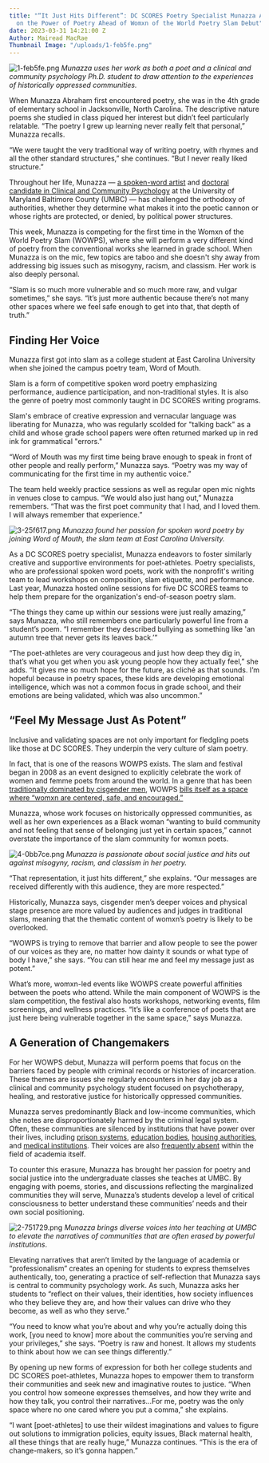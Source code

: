 ```yaml
---
title: "“It Just Hits Different”: DC SCORES Poetry Specialist Munazza Abraham Reflects
  on the Power of Poetry Ahead of Womxn of the World Poetry Slam Debut"
date: 2023-03-31 14:21:00 Z
Author: Mairead MacRae
Thumbnail Image: "/uploads/1-feb5fe.png"
---
```


![1-feb5fe.png](/uploads/1-feb5fe.png)
*Munazza uses her work as both a poet and a clinical and community psychology Ph.D. student to draw attention to the experiences of historically oppressed communities.* 











When Munazza Abraham first encountered poetry, she was in the 4th grade of elementary school in Jacksonville, North Carolina. The descriptive nature poems she studied in class piqued her interest but didn’t feel particularly relatable. “The poetry I grew up learning never really felt that personal,” Munazza recalls. 

“We were taught the very traditional way of writing poetry, with rhymes and all the other standard structures,” she continues. “But I never really liked structure.”

Throughout her life, Munazza — [a spoken-word artist](https://www.instagram.com/nazz_shespeaks/?hl=en) and [doctoral candidate in Clinical and Community Psychology](https://meyerhoffgrad.umbc.edu/munazza-abraham/) at the University of Maryland Baltimore County (UMBC) — has challenged the orthodoxy of authorities, whether they determine what makes it into the poetic cannon or whose rights are protected, or denied, by political power structures. 

This week, Munazza is competing for the first time in the Womxn of the World Poetry Slam (WOWPS), where she will perform a very different kind of poetry from the conventional works she learned in grade school. When Munazza is on the mic, few topics are taboo and she doesn't shy away from addressing big issues such as misogyny, racism, and classism. Her work is also deeply personal. 

“Slam is so much more vulnerable and so much more raw, and vulgar sometimes,” she says. “It’s just more authentic because there’s not many other spaces where we feel safe enough to get into that, that depth of truth.”

## Finding Her Voice

Munazza first got into slam as a college student at East Carolina University when she joined the campus poetry team, Word of Mouth.

Slam is a form of competitive spoken word poetry emphasizing performance, audience participation, and non-traditional styles. It is also the genre of poetry most commonly taught in DC SCORES writing programs.

Slam's embrace of creative expression and vernacular language was liberating for Munazza, who was regularly scolded for "talking back" as a child and whose grade school papers were often returned marked up in red ink for grammatical "errors."

“Word of Mouth was my first time being brave enough to speak in front of other people and really perform,” Munazza says. “Poetry was my way of communicating for the first time in my authentic voice.”

The team held weekly practice sessions as well as regular open mic nights in venues close to campus. “We would also just hang out,” Munazza remembers. “That was the first poet community that I had, and I loved them. I will always remember that experience.”

![3-25f617.png](/uploads/3-25f617.png)
*Munazza found her passion for spoken word poetry by joining Word of Mouth, the slam team at East Carolina University.*

As a DC SCORES poetry specialist, Munazza endeavors to foster similarly creative and supportive environments for poet-athletes. Poetry specialists, who are professional spoken word poets, work with the nonprofit's writing team to lead workshops on composition, slam etiquette, and performance. Last year, Munazza hosted online sessions for five DC SCORES teams to help them prepare for the organization's end-of-season poetry slam.  

“The things they came up within our sessions were just really amazing,” says Munazza, who still remembers one particularly powerful line from a student’s poem. “I remember they described bullying as something like 'an autumn tree that never gets its leaves back.’”

“The poet-athletes are very courageous and just how deep they dig in, that’s what you get when you ask young people how they actually feel,” she adds. “It gives me so much hope for the future, as cliché as that sounds. I’m hopeful because in poetry spaces, these kids are developing emotional intelligence, which was not a common focus in grade school, and their emotions are being validated, which was also uncommon.”

## “Feel My Message Just As Potent”

Inclusive and validating spaces are not only important for fledgling poets like those at DC SCORES. They underpin the very culture of slam poetry.

In fact, that is one of the reasons WOWPS exists. The slam and festival began in 2008 as an event designed to explicitly celebrate the work of women and femme poets from around the world. In a genre that has been [traditionally dominated by cisgender men](https://narratively.com/spitting-verse-and-slamming-barriers/), WOWPS [bills itself as a space where “womxn are centered, safe, and encouraged.”](https://www.wowpsfest.com/about-us)

Munazza, whose work focuses on historically oppressed communities, as well as her own experiences as a Black woman “wanting to build community and not feeling that sense of belonging just yet in certain spaces,” cannot overstate the importance of the slam community for womxn poets. 

![4-0bb7ce.png](/uploads/4-0bb7ce.png)
*Munazza is passionate about social justice and hits out against misogyny, racism, and classism in her poetry.*

“That representation, it just hits different,” she explains. “Our messages are received differently with this audience, they are more respected.” 

Historically, Munazza says, cisgender men’s deeper voices and physical stage presence are more valued by audiences and judges in traditional slams, meaning that the thematic content of womxn’s poetry is likely to be overlooked. 

“WOWPS is trying to remove that barrier and allow people to see the power of our voices as they are, no matter how dainty it sounds or what type of body I have,” she says. “You can still hear me and feel my message just as potent.”

What’s more, womxn-led events like WOWPS create powerful affinities between the poets who attend. While the main component of WOWPS is the slam competition, the festival also hosts workshops, networking events, film screenings, and wellness practices. “It’s like a conference of poets that are just here being vulnerable together in the same space,” says Munazza. 

## A Generation of Changemakers

For her WOWPS debut, Munazza will perform poems that focus on the barriers faced by people with criminal records or histories of incarceration. These themes are issues she regularly encounters in her day job as a clinical and community psychology student focused on psychotherapy, healing, and restorative justice for historically oppressed communities. 

Munazza serves predominantly Black and low-income communities, which she notes are disproportionately harmed by the criminal legal system. Often, these communities are silenced by institutions that have power over their lives, including [prison systems](https://www.qualitativecriminology.com/pub/ebz3rnro/release/1), [education bodies](https://www.aclu.org/podcast/the-movement-to-erase-black-history-culture-and-joy), [housing authorities](https://www.hrw.org/report/2022/01/27/tenant-never-wins/private-takeover-public-housing-puts-rights-risk-new-york-city), and [medical institutions](https://www.rwjf.org/en/insights/our-research/2022/03/racial-ethnic-and-language-concordance-between-patients-and-their-usual-healthcare-providers.html). Their voices are also [frequently absent](https://www.insidehighered.com/news/2022/12/02/report-finds-faculty-diversity-isnt-meeting-student-needs) within the field of academia itself. 

To counter this erasure, Munazza has brought her passion for poetry and social justice into the undergraduate classes she teaches at UMBC. By engaging with poems, stories, and discussions reflecting the marginalized communities they will serve, Munazza’s students develop a level of critical consciousness to better understand these communities’ needs and their own social positioning. 

![2-751729.png](/uploads/2-751729.png)
*Munazza brings diverse voices into her teaching at UMBC to elevate the narratives of communities that are often erased by powerful institutions*.

Elevating narratives that aren’t limited by the language of academia or “professionalism” creates an opening for students to express themselves authentically, too, generating a practice of self-reflection that Munazza says is central to community psychology work. As such, Munazza asks her students to “reflect on their values, their identities, how society influences who they believe they are, and how their values can drive who they become, as well as who they serve.”

“You need to know what you’re about and why you’re actually doing this work, [you need to know] more about the communities you’re serving and your privileges,” she says. “Poetry is raw and honest. It allows my students to think about how we can see things differently.”

By opening up new forms of expression for both her college students and DC SCORES poet-athletes, Munazza hopes to empower them to transform their communities and seek new and imaginative routes to justice. “When you control how someone expresses themselves, and how they write and how they talk, you control their narratives…For me, poetry was the only space where no one cared where you put a comma,” she explains. 

“I want [poet-athletes] to use their wildest imaginations and values to figure out solutions to immigration policies, equity issues, Black maternal health, all these things that are really huge,” Munazza continues. “This is the era of change-makers, so it’s gonna happen.”